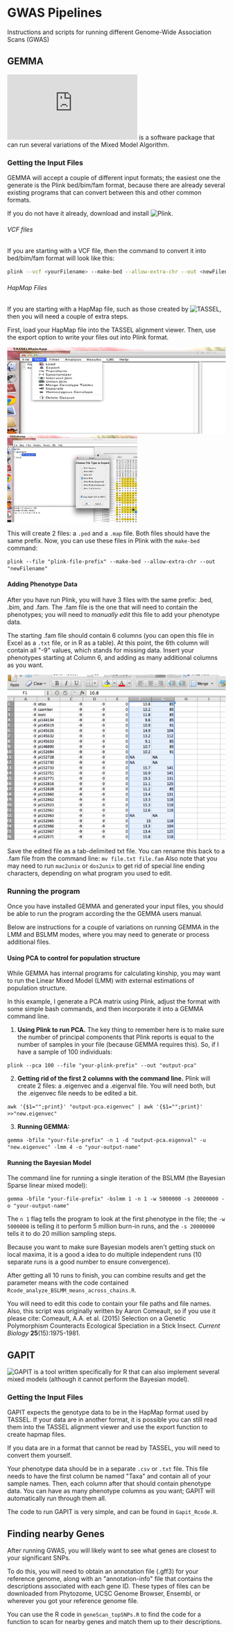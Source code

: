 # GWAS Pipelines
Instructions and scripts for running different Genome-Wide Association Scans (GWAS)

## GEMMA
![GEMMA](http://home.uchicago.edu/xz7/software/GEMMAmanual.pdf) is a
software package that can run several variations of the Mixed Model
Algorithm.

### Getting the Input Files
GEMMA will accept a couple of different input formats; the easiest one
the generate is the Plink bed/bim/fam format, because there are
already several existing programs that can convert between this and
other common formats.

If you do not have it already, download and install
![Plink](http://pngu.mgh.harvard.edu/~purcell/plink/).

###### VCF files
If you are starting with a VCF file, then the command to convert it
into bed/bim/fam format will look like this:

```bash
plink --vcf <yourFilename> --make-bed --allow-extra-chr --out <newFilename>
```
###### HapMap Files
If you are starting with a HapMap file, such as those created by
![TASSEL](http://www.maizegenetics.net/tassel), then you will need a
couple of extra steps.

First, load your HapMap file into the TASSEL alignment viewer.  Then,
use the export option to write your files out into Plink format.

<img src=images/tassel_menu.png width=3000 height=200/>

<img src=images/tassel_saveAsplink.png width=300 height=200/>

This will create 2 files: a `.ped` and a `.map` file.  Both files
should have the same prefix.  Now, you can use these files in Plink
with the `make-bed` command:

```
plink --file "plink-file-prefix" --make-bed --allow-extra-chr --out "newFilename"
```

#### Adding Phenotype Data
After you have run Plink, you will have 3 files with the same prefix:
.bed, .bim, and .fam.  The .fam file is the one that will need to
contain the phenotypes; you will need to *manually edit* this file to
add your phenotype data.

The starting .fam file should contain 6 columns (you can open this
file in Excel as a `.txt` file, or in R as a table).  At this point,
the 6th column will contain all "-9" values, which stands for missing
data.  Insert your phenotypes starting at Column 6, and adding as many
additional columns as you want.

<img src=images/famFile.png/>

Save the edited file as a tab-delimited txt file.  You can rename this
back to a .fam file from the command line: `mv file.txt file.fam`
Also note that you may need to run `mac2unix` or `dos2unix` to get rid
of special line ending characters, depending on what program you used
to edit.

### Running the program
Once you have installed GEMMA and generated your input files, you
should be able to run the program according the the GEMMA users
manual.

Below are instructions for a couple of variations on running GEMMA in
the LMM and BSLMM modes, where you may need to generate or process
additional files.

#### Using PCA to control for population structure
While GEMMA has internal programs for calculating kinship, you may
want to run the Linear Mixed Model (LMM) with external estimations of
population structure.

In this example, I generate a PCA matrix using Plink, adjust the
format with some simple bash commands, and then incorporate it into a
GEMMA command line.

1.  **Using Plink to run PCA.** The key thing to remember here is to
    make sure the number of principal components that Plink reports is
    equal to the number of samples in your file (because GEMMA
    requires this).  So, if I have a sample of 100 individuals:

```
plink --pca 100 --file "your-plink-prefix" --out "output-pca"
```

2.  **Getting rid of the first 2 columns with the command line.**
Plink will create 2 files: a .eigenvec and a .eigenval file.  You will
need both, but the .eigenvec file needs to be edited a bit.
```
awk '{$1="";print}' "output-pca.eigenvec" | awk '{$1="";print}' >>"new.eigenvec"
```

3.  **Running GEMMA:**
```
gemma -bfile "your-file-prefix" -n 1 -d "output-pca.eigenval" -u "new.eigenvec" -lmm 4 -o "your-output-name"
```

#### Running the Bayesian Model
The command line for running a single iteration of the BSLMM (the
Bayesian Sparse linear mixed model):
```
gemma -bfile "your-file-prefix" -bslmm 1 -n 1 -w 5000000 -s 20000000 -o "your-output-name"
```

The `n 1` flag tells the program to look at the first phenotype in the
file; the `-w 5000000` is telling it to perform 5 million burn-in
runs, and the `-s 20000000` tells it to do 20 million sampling steps.

Because you want to make sure Bayesian models aren't getting stuck on
local maxima, it is a good a idea to do multiple independent runs (10
separate runs is a good number to ensure convergence).

After getting all 10 runs to finish, you can combine results and get
the parameter means with the code contained
`Rcode_analyze_BSLMM_means_across_chains.R`.

You will need to edit this code to contain your file paths and file
names.  Also, this script was originally written by Aaron Comeault, so
if you use it please cite:
Comeault, A.A. et al. (2015) Selection on a Genetic Polymorphism
Counteracts Ecological Speciation in a Stick Insect. *Current Biology*
**25**(15):1975-1981.

## GAPIT
![GAPIT](http://www.zzlab.net/GAPIT/) is a tool written specifically
for R that can also implement several mixed models (although it cannot
perform the Bayesian model).

### Getting the Input Files
GAPIT expects the genotype data to be in the HapMap format used by
TASSEL.  If your data are in another format, it is possible you can
still read them into the TASSEL alignment viewer and use the export
function to create hapmap files.

If you data are in a format that cannot be read by TASSEL, you will
need to convert them yourself.

Your phenotype data should be in a separate `.csv` or `.txt` file.
This file needs to have the first column be named "Taxa" and contain
all of your sample names.  Then, each column after that should contain
phenotype data.  You can have as many phenotype columns as you want;
GAPIT will automatically run through them all.

The code to run GAPIT is very simple, and can be found in
`Gapit_Rcode.R`.

## Finding nearby Genes
After running GWAS, you will likely want to see what genes are closest
to your significant SNPs.

To do this, you will need to obtain an annotation file (.gff3) for
your reference genome, along with an "annotation-info" file that
contains the descriptions associated with each gene ID.  These types
of files can be downloaded from Phytozome, UCSC Genome Browser,
Ensembl, or wherever you got your reference genome file.

You can use the R code in `geneScan_topSNPs.R` to find the code for a
function to scan for nearby genes and match them up to their descriptions.
